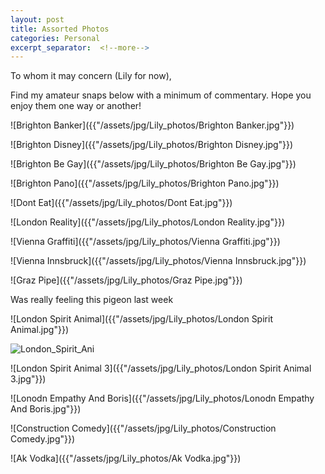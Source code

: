 ```yaml
---
layout: post
title: Assorted Photos
categories: Personal
excerpt_separator:  <!--more-->
---
```

To whom it may concern (Lily for now),

Find my amateur snaps below with a minimum of commentary. Hope you enjoy them one way or another!

![Brighton Banker]({{"/assets/jpg/Lily_photos/Brighton Banker.jpg"}})

![Brighton Disney]({{"/assets/jpg/Lily_photos/Brighton Disney.jpg"}})

![Brighton Be Gay]({{"/assets/jpg/Lily_photos/Brighton Be Gay.jpg"}})

![Brighton Pano]({{"/assets/jpg/Lily_photos/Brighton Pano.jpg"}})

![Dont Eat]({{"/assets/jpg/Lily_photos/Dont Eat.jpg"}})

![London Reality]({{"/assets/jpg/Lily_photos/London Reality.jpg"}})

![Vienna Graffiti]({{"/assets/jpg/Lily_photos/Vienna Graffiti.jpg"}})

![Vienna Innsbruck]({{"/assets/jpg/Lily_photos/Vienna Innsbruck.jpg"}})

![Graz Pipe]({{"/assets/jpg/Lily_photos/Graz Pipe.jpg"}})

Was really feeling this pigeon last week

![London Spirit Animal]({{"/assets/jpg/Lily_photos/London Spirit Animal.jpg"}})

![London_Spirit_Ani]({{"/assets/jpg/Lily_photos/London_Spirit_Ani.jpg"}})

![London Spirit Animal 3]({{"/assets/jpg/Lily_photos/London Spirit Animal 3.jpg"}})

![Lonodn Empathy And Boris]({{"/assets/jpg/Lily_photos/Lonodn Empathy And Boris.jpg"}})

![Construction Comedy]({{"/assets/jpg/Lily_photos/Construction Comedy.jpg"}})

![Ak Vodka]({{"/assets/jpg/Lily_photos/Ak Vodka.jpg"}})
